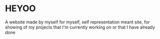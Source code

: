 # HEYOO
A website made by myself for myself, self representation meant site, for showing of my projects that I'm currently working on or that I have already done
